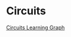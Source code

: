 # Circuits

[Circuits Learning Graph](https://dmccreary.github.io/circuits/prompts/knowledge-graph/graph/category-colors.html)